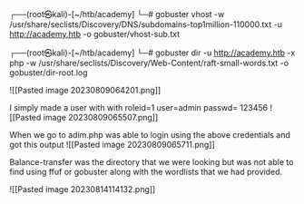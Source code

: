 ┌──(root㉿kali)-[~/htb/academy]
└─# gobuster vhost -w /usr/share/seclists/Discovery/DNS/subdomains-top1million-110000.txt -u http://academy.htb -o gobuster/vhost-sub.txt


┌──(root㉿kali)-[~/htb/academy]
└─# gobuster dir -u http://academy.htb -x php -w /usr/share/seclists/Discovery/Web-Content/raft-small-words.txt -o gobuster/dir-root.log 

![[Pasted image 20230809064201.png]]

I simply made a user with with roleid=1
user=admin
passwd= 123456
![[Pasted image 20230809065507.png]]

When we go to adim.php was able to login using the above credentials and got this output
![[Pasted image 20230809065711.png]]

Balance-transfer was the directory that we were looking but was not able to find using 
ffuf or gobuster along with the wordlists that we had provided.

![[Pasted image 20230814114132.png]]